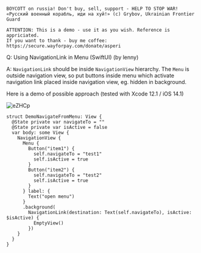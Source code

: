 ```
BOYCOTT on russia! Don't buy, sell, support - HELP TO STOP WAR!
«Русский военный корабль, иди на хуй!» (c) Grybov, Ukrainian Frontier Guard

ATTENTION: This is a demo - use it as you wish. Reference is appriciated.
If you want to thank - buy me coffee: https://secure.wayforpay.com/donate/asperi
```

Q: Using NavigationLink in Menu (SwiftUI) (by lenny)

A: `NavigationLink` should be inside `NavigationView` hierarchy. The `Menu` is outside navigation view, so put buttons inside menu which activate navigation link placed inside navigation view, eg. hidden in background.

Here is a demo of possible approach (tested with Xcode 12.1 / iOS 14.1)

![eZHCp](https://user-images.githubusercontent.com/62171579/168462984-d6d42eeb-f087-4725-a955-b9e66b872b5f.gif)

```
struct DemoNavigateFromMenu: View {
  @State private var navigateTo = ""
  @State private var isActive = false
  var body: some View {
    NavigationView {
      Menu {
        Button("item1") {
          self.navigateTo = "test1"
          self.isActive = true
        }
        Button("item2") {
          self.navigateTo = "test2"
          self.isActive = true
        }
      } label: {
        Text("open menu")
      }
      .background(
        NavigationLink(destination: Text(self.navigateTo), isActive: $isActive) {
          EmptyView()
        })
    }
  }
}
```
